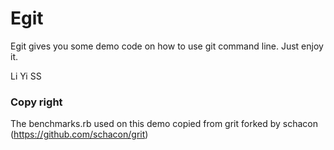 Egit
====

Egit gives you some demo code on how to use git command line.
Just enjoy it.

Li Yi  SS


### Copy right
The benchmarks.rb used on this demo copied from grit forked by schacon (https://github.com/schacon/grit) 


